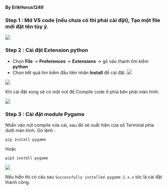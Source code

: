**By ErikHorus1249**
### Step 1 : Mở VS code (nếu chưa có thì phải cài đặt), Tạo một file mới đặt tên tùy ý.
![](https://i.imgur.com/WKPcPJq.jpg)
### Step 2 : Cài đặt Extension python 
- Chọn **File** -> **Preferences** -> **Extensions** -> gõ vào thanh tìm kiếm **python** 
- Chọn kết quả tìm kiếm đầu tiên nhấn **Install** để cài đặt.
![](https://i.imgur.com/RMSktYD.jpg)

![](https://i.imgur.com/nuKVr0p.jpg)

Khi cài đặt xong sẽ có một nút để Compile code ở phía bên phải màn hình.

![](https://i.imgur.com/Ekaq2Qm.jpg)
### Step 3 : Cài đặt module Pygame
Nhấn vào nút compile vừa cài, sau đó sẽ xuất hiện cửa sổ Terminal phía dưới màn hình.
Gõ lệnh :

    pip install pygame 
   Hoặc 

    pip3 install pygame
   
   ![](https://i.imgur.com/t0Zl13U.jpg)
 
 Nếu hiển thị có câu sau `Successfully installed pygame-2.x.x` tức là cài đặt thành công.

